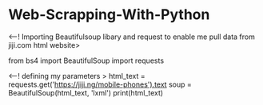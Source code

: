 # Web-Scrapping-With-Python

<--! Importing Beautifulsoup libary and request to enable me pull data from jiji.com html website>

from bs4 import BeautifulSoup
import requests

<--! defining my parameters >
html_text = requests.get('https://jiji.ng/mobile-phones').text
soup = BeautifulSoup(html_text, 'lxml')
print(html_text)

